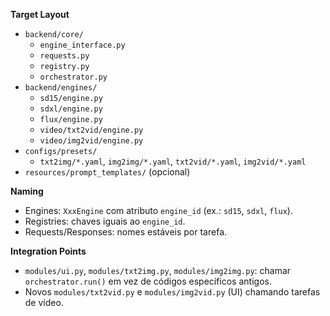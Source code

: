 **Target Layout**
- `backend/core/`
  - `engine_interface.py`
  - `requests.py`
  - `registry.py`
  - `orchestrator.py`
- `backend/engines/`
  - `sd15/engine.py`
  - `sdxl/engine.py`
  - `flux/engine.py`
  - `video/txt2vid/engine.py`
  - `video/img2vid/engine.py`
- `configs/presets/`
  - `txt2img/*.yaml`, `img2img/*.yaml`, `txt2vid/*.yaml`, `img2vid/*.yaml`
- `resources/prompt_templates/` (opcional)

**Naming**
- Engines: `XxxEngine` com atributo `engine_id` (ex.: `sd15`, `sdxl`, `flux`).
- Registries: chaves iguais ao `engine_id`.
- Requests/Responses: nomes estáveis por tarefa.

**Integration Points**
- `modules/ui.py`, `modules/txt2img.py`, `modules/img2img.py`: chamar `orchestrator.run()` em vez de códigos específicos antigos.
- Novos `modules/txt2vid.py` e `modules/img2vid.py` (UI) chamando tarefas de vídeo.

